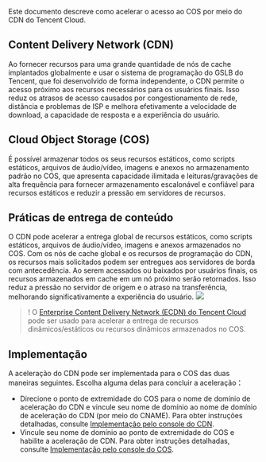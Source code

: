 
Este documento descreve como acelerar o acesso ao COS por meio do CDN do Tencent Cloud.


## Content Delivery Network (CDN)
Ao fornecer recursos para uma grande quantidade de nós de cache implantados globalmente e usar o sistema de programação do GSLB do Tencent, que foi desenvolvido de forma independente, o CDN permite o acesso próximo aos recursos necessários para os usuários finais. Isso reduz os atrasos de acesso causados por congestionamento de rede, distância e problemas de ISP e melhora efetivamente a velocidade de download, a capacidade de resposta e a experiência do usuário.


## Cloud Object Storage (COS)
É possível armazenar todos os seus recursos estáticos, como scripts estáticos, arquivos de áudio/vídeo, imagens e anexos no armazenamento padrão no COS, que apresenta capacidade ilimitada e leituras/gravações de alta frequência para fornecer armazenamento escalonável e confiável para recursos estáticos e reduzir a pressão em servidores de recursos.


## Práticas de entrega de conteúdo
O CDN pode acelerar a entrega global de recursos estáticos, como scripts estáticos, arquivos de áudio/vídeo, imagens e anexos armazenados no COS. Com os nós de cache global e os recursos de programação do CDN, os recursos mais solicitados podem ser entregues aos servidores de borda com antecedência. Ao serem acessados ou baixados por usuários finais, os recursos armazenados em cache em um nó próximo serão retornados. Isso reduz a pressão no servidor de origem e o atraso na transferência, melhorando significativamente a experiência do usuário.
![](https://main.qcloudimg.com/raw/6316f3fde6226ad974d0bc17592c1425.png)

>! O [Enterprise Content Delivery Network (ECDN) do Tencent Cloud](https://intl.cloud.tencent.com/product/ecdn) pode ser usado para acelerar a entrega de recursos dinâmicos/estáticos ou recursos dinâmicos armazenados no COS.


## Implementação

A aceleração do CDN pode ser implementada para o COS das duas maneiras seguintes. Escolha alguma delas para concluir a aceleração：

- Direcione o ponto de extremidade do COS para o nome de domínio de aceleração do CDN e vincule seu nome de domínio ao nome de domínio de aceleração do CDN (por meio do CNAME). Para obter instruções detalhadas, consulte [Implementação pelo console do CDN](https://intl.cloud.tencent.com/document/product/228/32984).
- Vincule seu nome de domínio ao ponto de extremidade do COS e habilite a aceleração de CDN. Para obter instruções detalhadas, consulte [Implementação pelo console do COS](https://intl.cloud.tencent.com/document/product/228/32985).

